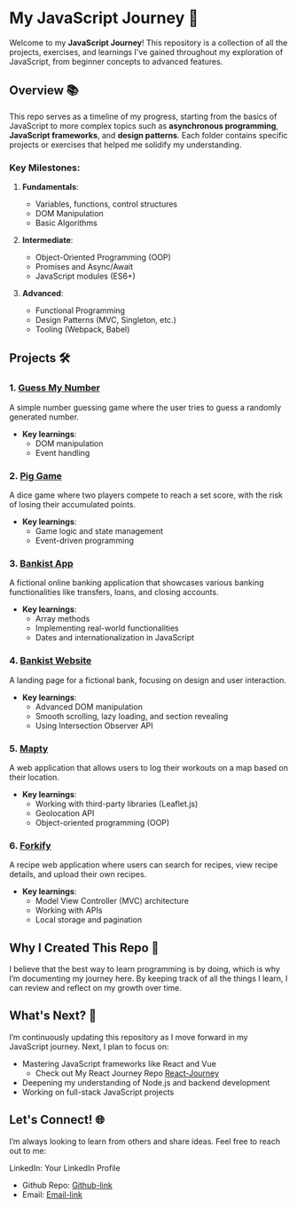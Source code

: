# My JavaScript Journey 🚀

Welcome to my **JavaScript Journey**! This repository is a collection of all the projects, exercises, and learnings I've gained throughout my exploration of JavaScript, from beginner concepts to advanced features.

## Overview 📚

This repo serves as a timeline of my progress, starting from the basics of JavaScript to more complex topics such as **asynchronous programming**, **JavaScript frameworks**, and **design patterns**. Each folder contains specific projects or exercises that helped me solidify my understanding.

### Key Milestones:

1. **Fundamentals**: 
   - Variables, functions, control structures
   - DOM Manipulation
   - Basic Algorithms

2. **Intermediate**:
   - Object-Oriented Programming (OOP)
   - Promises and Async/Await
   - JavaScript modules (ES6+)

3. **Advanced**:
   - Functional Programming
   - Design Patterns (MVC, Singleton, etc.)
   - Tooling (Webpack, Babel)

## Projects 🛠️

### 1. [Guess My Number](https://github.com/Mikiyas6/Guess-My-Number)
   A simple number guessing game where the user tries to guess a randomly generated number.
   - **Key learnings**:
     - DOM manipulation
     - Event handling

### 2. [Pig Game](https://github.com/Mikiyas6/Pig-Game)
   A dice game where two players compete to reach a set score, with the risk of losing their accumulated points.
   - **Key learnings**:
     - Game logic and state management
     - Event-driven programming

### 3. [Bankist App](https://github.com/Mikiyas6/Bankist)
   A fictional online banking application that showcases various banking functionalities like transfers, loans, and closing accounts.
   - **Key learnings**:
     - Array methods
     - Implementing real-world functionalities
     - Dates and internationalization in JavaScript

### 4. [Bankist Website](https://github.com/Mikiyas6/Bankist-Website)
   A landing page for a fictional bank, focusing on design and user interaction.
   - **Key learnings**:
     - Advanced DOM manipulation
     - Smooth scrolling, lazy loading, and section revealing
     - Using Intersection Observer API

### 5. [Mapty](https://github.com/Mikiyas6/Mapty)
   A web application that allows users to log their workouts on a map based on their location.
   - **Key learnings**:
     - Working with third-party libraries (Leaflet.js)
     - Geolocation API
     - Object-oriented programming (OOP)

### 6. [Forkify](https://github.com/Mikiyas6/Forkify)
   A recipe web application where users can search for recipes, view recipe details, and upload their own recipes.
   - **Key learnings**:
     - Model View Controller (MVC) architecture
     - Working with APIs
     - Local storage and pagination

## Why I Created This Repo 🤔

I believe that the best way to learn programming is by doing, which is why I’m documenting my journey here. By keeping track of all the things I learn, I can review and reflect on my growth over time.

## What's Next? 🌟
I’m continuously updating this repository as I move forward in my JavaScript journey. Next, I plan to focus on:

  - Mastering JavaScript frameworks like React and Vue
      - Check out My React Journey Repo [React-Journey](https://github.com/Mikiyas6/REACT-Journey)
  - Deepening my understanding of Node.js and backend development
  - Working on full-stack JavaScript projects
## Let's Connect! 🌐
I’m always looking to learn from others and share ideas. Feel free to reach out to me:

LinkedIn: Your LinkedIn Profile
- Github Repo: [Github-link](https://github.com/Mikiyas6)
- Email: [Email-link](mailto:Mikiyas.Tewodroes@A2SV.org)
